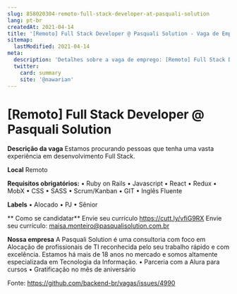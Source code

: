 ```yaml
---
slug: 858020304-remoto-full-stack-developer-at-pasquali-solution
lang: pt-br
createdAt: 2021-04-14
title: '[Remoto] Full Stack Developer @ Pasquali Solution - Vaga de Emprego'
sitemap:
  lastModified: 2021-04-14
meta:
  description: 'Detalhes sobre a vaga de emprego: [Remoto] Full Stack Developer @ Pasquali Solution'
  twitter:
    card: summary
    site: '@nawarian'
---
```


# [Remoto] Full Stack Developer @ Pasquali Solution

**Descrição da vaga**
Estamos procurando pessoas que tenha uma vasta experiência em desenvolvimento Full Stack.

**Local**
Remoto

**Requisitos obrigatórios:**
•	Ruby on Rails 
•	Javascript 
•	React
•	Redux 
•	MobX 
•	CSS
•	SASS 
•	Scrum/Kanban
•	GIT
•	Inglês Fluente 


**Labels**
•	Alocado
•	PJ
•	Sênior

** Como se candidatar**
Envie seu currículo https://cutt.ly/vfiG9RX
Envie seu currículo: maisa.monteiro@pasqualisolution.com.br

**Nossa empresa**
A Pasquali Solution é uma consultoria com foco em Alocação de profissionais de TI reconhecida pelo seu trabalho rápido e com excelência.
Estamos há mais de 18 anos no mercado e somos altamente especializada em Tecnologia da Informação.
•	Parceria com a Alura para cursos
•	Gratificação no mês de aniversário



Fonte: https://github.com/backend-br/vagas/issues/4990